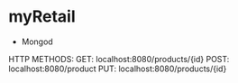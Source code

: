 # myRetail
- Mongod

HTTP METHODS:
GET: localhost:8080/products/{id} 
POST: localhost:8080/product
PUT: localhost:8080/products/{id}